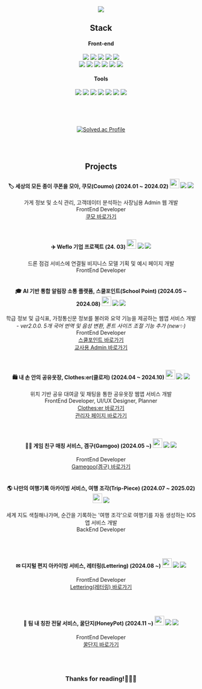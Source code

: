 <div align=center>

<img src="https://capsule-render.vercel.app/api?type=waving&color=0:E56AB3,25:EF87BE,50:F9A3CB,75:FCBCD7,100:FFCEE6&height=250&section=header&text=Welcome%20to%20Jinju's%20GitHub%20!&animation=twinkling&fontSize=40&fontColor=ffffff" />

<!--
### About Me
I'm <b>Yoo Jin Ju</b>, a Front-End WEB developer.<br>
I'm interested in user UI-based programs, <br>
So, I want to be a front developer who studies this field more deeply in the future.
<br><br>
프론트엔드 WEB 개발자 <b>유진주</b>입니다. <br>
사용자 UI 기반 프로그램에 관심이 많아 앞으로 이 분야를 더 깊이 공부하는 프론트 개발자가 되고 싶습니다.
</br></br>

### Education 🎓
Sookmyung Woman University Computer Science 2021. 03 ~

</br></br>


### Experience ⚡
 - 숙명여대 소프트웨어학부 학회 Forza 25-26기 멘토 (2021-2022)
 - 숙명여대 소프트웨어학부 학회 Forza ‘홍보부장’ 임원 (2022)
 - 현대자동차 대학생봉사단 H-점프스쿨 10기 (2023)
 - 대학생IT연합동아리 UMC 5기 Web 파트 (2023)
 - 한국대학생경영IT학회 KUSITUM 29기 (2024)
 - 인스피리오 프론트엔드 개발 인턴 (2024)
 - 대학생IT연합동아리 UMC 6기 Spring 파트 (2024)
 - **엘리스 청소년 SW 동행 프로젝트 (청소년 디지털 문제해결) 멘토 (2024-)**


</br></br>
-->

## Stack

#### Front-end
<img src="https://img.shields.io/badge/JavaScript-F7DF1E?style=flat-square&logo=JavaScript&logoColor=white"/>
<img src="https://img.shields.io/badge/TypeScript-3178C6?style=flat-square&logo=TypeScript&logoColor=white"/>
<img src="https://img.shields.io/badge/React-61DAFB?style=flat-square&logo=React&logoColor=white"/>
<img src="https://img.shields.io/badge/Next.js-000000?style=flat-square&logo=Next.js&logoColor=white"/>
<img src="https://img.shields.io/badge/Vue.js-4FC08D?style=flat-square&logo=vue.js&logoColor=white"/></br>
<img src="https://img.shields.io/badge/Styled Components-DB7093?style=flat-square&logo=styled-components&logoColor=white"/>
<img src="https://img.shields.io/badge/MUI-007FFF?style=flat-square&logo=sass&logoColor=white"/>
<img src="https://img.shields.io/badge/Sass-CC6699?style=flat-square&logo=mui&logoColor=white"/> 
<img src="https://img.shields.io/badge/Redux-764ABC?style=flat-square&logo=redux&logoColor=white"/> 
<img src="https://img.shields.io/badge/Recoil-3578E5?style=flat-square&logo=recoil&logoColor=white"/> 
<img src="https://img.shields.io/badge/Storybook-FF4154?style=flat-square&logo=storybook&logoColor=white"/>


#### Tools
<img src="https://img.shields.io/badge/Figma-F24E1E?style=flat-square&logo=figma&logoColor=white"/>
<img src="https://img.shields.io/badge/Git-F05032?style=flat-square&logo=git&logoColor=white"/>
<img src="https://img.shields.io/badge/GitHub-181717?style=flat-square&logo=github&logoColor=white"/>
<img src="https://img.shields.io/badge/Notion-000000?style=flat-square&logo=notion&logoColor=white"/>
<img src="https://img.shields.io/badge/Slack-4A154B?style=flat-square&logo=slack&logoColor=white"/>
<img src="https://img.shields.io/badge/Jira-0052CC?style=flat-square&logo=jira&logoColor=white"/> 
<img src="https://img.shields.io/badge/Discord-5865F2?style=flat-square&logo=discord&logoColor=white"/> </br>
</br>

</br></br>

[![Solved.ac Profile](http://mazassumnida.wtf/api/v2/generate_badge?boj=hor692)](https://solved.ac/hor692/)

</br></br>

## Projects

#### 🏷 세상의 모든 종이 쿠폰을 모아, 쿠모(Coumo) (2024.01 ~ 2024.02) [<img src="https://github.com/user-attachments/assets/4aabcbd7-7b3f-4076-b953-7de15839dda6" width="25px" />](https://github.com/UMC-5th-Coumo/Coumo_Web) <img src="https://img.shields.io/badge/JS-F7DF1E?style=flat"/> <img src="https://img.shields.io/badge/React-61DAFB?style=flat"/></a>
가게 정보 및 소식 관리, 고객데이터 분석하는 사장님용 Admin 웹 개발<br/>
FrontEnd Developer <br/>
[쿠모 바로가기](https://coumo-develop.netlify.app/)

<br/>
 
#### ✈️ Weflo 기업 프로젝트 (24. 03)  [<img src="https://github.com/user-attachments/assets/4aabcbd7-7b3f-4076-b953-7de15839dda6" width="25px" />](https://github.com/Weflo-A/weflo-a-front) <img src="https://img.shields.io/badge/TS-3178C6?style=flat"/> <img src="https://img.shields.io/badge/React-61DAFB?style=flat"/></a>
드론 점검 서비스에 연결될 비지니스 모델 기획 및 예시 페이지 개발 </br>
FrontEnd Developer <br/>
<br/>
 
#### 🎓 AI 기반 통합 알림장 소통 플랫폼, 스쿨포인트(School Point) (2024.05 ~ 2024.08)  [<img src="https://github.com/user-attachments/assets/4aabcbd7-7b3f-4076-b953-7de15839dda6" width="25px" />](https://github.com/Kusitms-29th-ASAP/Frontend) <img src="https://img.shields.io/badge/TS-3178C6?style=flat"/> <img src="https://img.shields.io/badge/Next-000000?style=flat"/></a>
학급 정보 및 급식표, 가정통신문 정보를 불러와 요약 기능을 제공하는 웹앱 서비스 개발 </br>
_- ver2.0.0.  5개 국어 번역 및 음성 변환, 폰트 사이즈 조절 기능 추가 (new✨) </br>_
FrontEnd Developer <br/>
[스쿨포인트 바로가기](https://www.schoolpoint.site/) <br/>
[교사용 Admin 바로가기](https://teacher.schoolpoint.site/)

<br/>

#### 🛍 내 손 안의 공유옷장, Clothes:er(클로저) (2024.04 ~ 2024.10)  [<img src="https://github.com/user-attachments/assets/4aabcbd7-7b3f-4076-b953-7de15839dda6" width="25px" />](https://github.com/Clothes-er/Clothes-er_FE) <img src="https://img.shields.io/badge/TS-3178C6?style=flat"/> <img src="https://img.shields.io/badge/Next-000000?style=flat"/></a>
위치 기반 공유 대여글 및 채팅을 통한 공유옷장 웹앱 서비스 개발 </br>
FrontEnd Developer, UI/UX Designer, Planner <br/>
[Clothes:er 바로가기](https://www.clotheser.co.kr/) <br/>
[관리자 페이지 바로가기](https://admin.clotheser.co.kr/)

<br/>
 
#### 🤝🏻 게임 친구 매칭 서비스, 겜구(Gamgoo) (2024.05 ~)  [<img src="https://github.com/user-attachments/assets/4aabcbd7-7b3f-4076-b953-7de15839dda6" width="25px" />](https://github.com/Gamegoo-repo/Gamegoo-front) <img src="https://img.shields.io/badge/TS-3178C6?style=flat"/> <img src="https://img.shields.io/badge/Next-000000?style=flat"/> </a>
FrontEnd Developer <br/>
[Gamegoo(겜구) 바로가기](https://www.gamegoo.co.kr/) <br/>
<br/>

#### 🌎 나만의 여행기록 아카이빙 서비스, 여행 조각(Trip-Piece) (2024.07 ~ 2025.02)  [<img src="https://github.com/user-attachments/assets/4aabcbd7-7b3f-4076-b953-7de15839dda6" width="25px" />](https://github.com/UMC-TripPiece/TripPiece-backend) <img src="https://img.shields.io/badge/Spring-6DB33F?style=flat"/></a>
세계 지도 색칠해나가며, 순간을 기록하는 '여행 조각'으로 여행기를 자동 생성하는 IOS 앱 서비스 개발 </br>
BackEnd Developer <br/>

</br></br>

#### ✉ 디지털 편지 아카이빙 서비스, 레터링(Lettering) (2024.08 ~)  [<img src="https://github.com/user-attachments/assets/4aabcbd7-7b3f-4076-b953-7de15839dda6" width="25px" />](https://github.com/ASAP-Lettering/Lettering-Front) <img src="https://img.shields.io/badge/TS-3178C6?style=flat"/> <img src="https://img.shields.io/badge/Next-000000?style=flat"/></a>
FrontEnd Developer <br/>
[Lettering(레터링) 바로가기](https://www.lettering.world/) <br/>

</br></br>

#### 🍯 팀 내 칭찬 전달 서비스, 꿀단지(HoneyPot) (2024.11 ~)  [<img src="https://github.com/user-attachments/assets/4aabcbd7-7b3f-4076-b953-7de15839dda6" width="25px" />](https://github.com/team-dododok/honeypot-fe) <img src="https://img.shields.io/badge/TS-3178C6?style=flat"/> <img src="https://img.shields.io/badge/React-61DAFB?style=flat"/></a>
FrontEnd Developer <br/>
[꿀단지 바로가기](https://dodok-honeypot.com/) <br/>

</br></br>


### Thanks for reading!🙋🏻‍♀️
</div>
